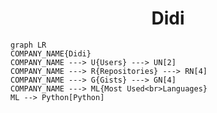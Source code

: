 <h1 align="center">Didi</h1>

```mermaid
graph LR
COMPANY_NAME{Didi}
COMPANY_NAME ---> U{Users} ---> UN[2]
COMPANY_NAME ---> R{Repositories} ---> RN[4]
COMPANY_NAME ---> G{Gists} ---> GN[4]
COMPANY_NAME ---> ML{Most Used<br>Languages}
ML --> Python[Python]
```
